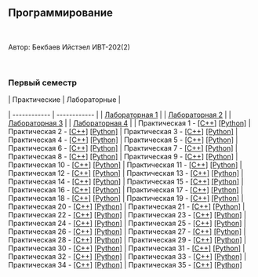 
## Программирование

​

Автор: Бекбаев Ийстэел ИВТ-202(2)

​

### Первый семестр

| Практические | Лабораторные |

| ------------ | ------------ |
| [Лабораторная 1](./Lab/01/ReadMe.md) |
| [Лабораторная 2](./Lab/02/ReadMe.md) |
| [Лабораторная 3](./Lab/03/ReadMe.md) |
| [Лабораторная 4](./Lab/04/ReadMe.md) |
| Практическая 1 - [[C++]](./Practice/01/C++/) [[Python]](./Practice/01/Python/)
| Практическая 2 - [[C++]](./Practice/02/C++/) [[Python]](./Practice/02/Python/)
| Практическая 3 - [[C++]](./Practice/03/C++/) [[Python]](./Practice/03/Python/)
| Практическая 4 - [[C++]](./Practice/04/C++/) [[Python]](./Practice/04/Python/)
| Практическая 5 - [[C++]](./Practice/05/C++/) [[Python]](./Practice/05/Python/)
| Практическая 6 - [[C++]](./Practice/06/C++/) [[Python]](./Practice/06/Python/)
| Практическая 7 - [[C++]](./Practice/07/C++/) [[Python]](./Practice/07/Python/)
| Практическая 8 - [[C++]](./Practice/08/C++/) [[Python]](./Practice/08/Python/)
| Практическая 9 - [[C++]](./Practice/09/C++/) [[Python]](./Practice/09/Python/)
| Практическая 10 - [[C++]](./Practice/10/C++/) [[Python]](./Practice/10/Python/)
| Практическая 11 - [[C++]](./Practice/11/C++/) [[Python]](./Practice/11/Python/)
| Практическая 12 - [[C++]](./Practice/12/C++/) [[Python]](./Practice/12/Python/) 
| Практическая 13 - [[C++]](./Practice/13/C++/) [[Python]](./Practice/13/Python/) 
| Практическая 14 - [[C++]](./Practice/14/C++/) [[Python]](./Practice/14/Python/) 
| Практическая 15 - [[C++]](./Practice/15/C++/) [[Python]](./Practice/15/Python/)
| Практическая 16 - [[C++]](./Practice/16/C++/) [[Python]](./Practice/16/Python/) 
| Практическая 17 - [[C++]](./Practice/17/C++/) [[Python]](./Practice/17/Python/)
| Практическая 18 - [[C++]](./Practice/18/C++/) [[Python]](./Practice/18/Python/) 
| Практическая 19 - [[C++]](./Practice/19/C++/) [[Python]](./Practice/19/Python/) 
| Практическая 20 - [[C++]](./Practice/20/C++/) [[Python]](./Practice/20/Python/) 
| Практическая 21 - [[C++]](./Practice/21/C++/) [[Python]](./Practice/21/Python/) 
| Практическая 22 - [[C++]](./Practice/22/C++/) [[Python]](./Practice/22/Python/)
| Практическая 23 - [[C++]](./Practice/23/C++/) [[Python]](./Practice/23/Python/) 
| Практическая 24 - [[C++]](./Practice/24/C++/) [[Python]](./Practice/24/Python/) 
| Практическая 25 - [[C++]](./Practice/25/C++/) [[Python]](./Practice/25/Python/) 
| Практическая 26 - [[C++]](./Practice/26/C++/) [[Python]](./Practice/26/Python/) 
| Практическая 27 - [[C++]](./Practice/27/C++/) [[Python]](./Practice/27/Python/) 
| Практическая 28 - [[C++]](./Practice/28/C++/) [[Python]](./Practice/28/Python/) 
| Практическая 29 - [[C++]](./Practice/29/C++/) [[Python]](./Practice/29/Python/) 
| Практическая 30 - [[C++]](./Practice/30/C++/) [[Python]](./Practice/30/Python/) 
| Практическая 31 - [[C++]](./Practice/31/C++/) [[Python]](./Practice/31/Python/) 
| Практическая 32 - [[C++]](./Practice/32/C++/) [[Python]](./Practice/32/Python/) 
| Практическая 33 - [[C++]](./Practice/33/C++/) [[Python]](./Practice/33/Python/) 
| Практическая 34 - [[C++]](./Practice/34/C++/) [[Python]](./Practice/34/Python/) 
| Практическая 35 - [[C++]](./Practice/35/C++/) [[Python]](./Practice/35/Python/)

